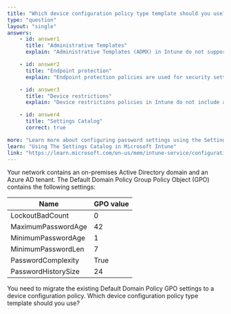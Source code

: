 ```yaml
---
title: "Which device configuration policy type template should you use?"
type: "question"
layout: "single"
answers:
    - id: answer1
      title: "Administrative Templates"
      explain: "Administrative Templates (ADMX) in Intune do not support all password policy settings like 'MaximumPasswordAge' that are available in Group Policy."

    - id: answer2
      title: "Endpoint protection"
      explain: "Endpoint protection policies are used for security settings like Windows Defender, not for password and account lockout policies."

    - id: answer3
      title: "Device restrictions"
      explain: "Device restrictions policies in Intune do not include account lockout settings like 'LockoutBadCount' that are available in Group Policy."

    - id: answer4
      title: "Settings Catalog"
      correct: true

more: "Learn more about configuring password settings using the Settings Catalog in Intune."
learn: "Using The Settings Catalog in Microsoft Intune"
link: "https://learn.microsoft.com/en-us/mem/intune-service/configuration/settings-catalog"
---
```

Your network contains an on-premises Active Directory domain and an Azure AD tenant.
The Default Domain Policy Group Policy Object (GPO) contains the following settings:

| Name                | GPO value |
|---------------------|-----------|
| LockoutBadCount     | 0         |
| MaximumPasswordAge  | 42        |
| MinimumPasswordAge  | 1         |
| MinimumPasswordLen  | 7         |
| PasswordComplexity  | True      |
| PasswordHistorySize | 24        |

You need to migrate the existing Default Domain Policy GPO settings to a device configuration policy. Which device configuration policy type template should you use?
